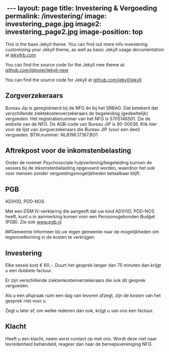  ---
layout: page
title: Investering & Vergoeding
permalink: /investering/
image: investering_page.jpg
image2: investering_page2.jpg
image-position: top
---

This is the base Jekyll theme. You can find out more info investering customizing your Jekyll theme, as well as basic Jekyll usage documentation at [jekyllrb.com](http://jekyllrb.com/)

You can find the source code for the Jekyll new theme at: [github.com/jglovier/jekyll-new](https://github.com/jglovier/jekyll-new)

You can find the source code for Jekyll at [github.com/jekyll/jekyll](https://github.com/jekyll/jekyll)

## Zorgverzekeraars

Bureau Jip is geregistreerd bij de NFG én bij het SRBAG. Dat betekent dat verschillende ziektekostenverzekeraars de begeleiding (gedeeltelijk) vergoeden. Het registratienummer van het NFG is 5705146501. Zie de website van de NFG.
De AGB-code van Bureau JIP is  90-50036.
Klik hier voor de lijst van zorgverzekeraars die Bureau JIP (voor een deel) vergoeden.
BTW.nummer: NL8196.17.167.BO1

## Aftrekpost voor de inkomstenbelasting

Onder de noemer Psychosociale hulpverlening/begeleiding kunnen de sessies bij de inkomstenbelasting opgevoerd worden, waardoor het ook voor mensen zonder vergoedingsmogelijkheden betaalbaar blijft.

## PGB

AD(H)D, PDD-NOS

Met een DSM IV-verklaring die aangeeft dat uw kind AD(H)D, PDD-NOS heeft, kunt u in aanmerking komen voor een Persoonsgebonden Budget (PGB). Zie ook www.pgb.nl

##Gemeente
Informeer bij uw eigen gemeente naar de mogelijkheden om tegemoetkoming in de kosten te verkrijgen.


## Investering

Elke sessie kost € 60,-. Duurt het gesprek langer dan 75 minuten dan krijgt u een dubbele factuur. 

Er zijn verschillende ziektenkostenverzekeraars die ook dit gesprek vergoeden.


Als u een afspraak ruim een dag van tevoren afzegt, zijn de kosten van het gesprek niet voor u.     

Zegt u later af, om welke redenen dan ook, krijgt u van ons een factuur.


## Klacht

Heeft u een klacht, neem eerst contact op met ons. Wordt deze niet naar tevredenheid behandeld, reageer dan naar de beroepsvereniging  NFG.



